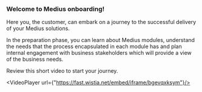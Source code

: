 ### Welcome to Medius onboarding!

Here you, the customer, can embark on a journey to the successful delivery of your Medius solutions. 

In the preparation phase, you can learn about Medius modules, understand the needs that the process encapsulated in each module has and plan internal engagement with business stakeholders which will provide a view of the business needs.   

Review this short video to start your journey. 

<VideoPlayer url={"https://fast.wistia.net/embed/iframe/bgevqxksym"}/>
